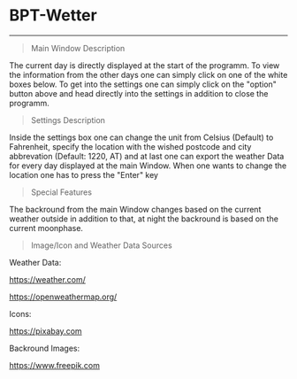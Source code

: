 # BPT-Wetter
---

> Main Window Description

The current day is directly displayed at the start of the programm. To view the information from the other days one can simply click on one of the white boxes below. To get into the settings one can simply click on the "option" button above and head directly into the settings in addition to close the programm.

> Settings Description

Inside the settings box one can change the unit from Celsius (Default) to Fahrenheit, specify the location with the wished postcode and city abbrevation (Default: 1220, AT) and at last one can export the weather Data for every day displayed at the main Window.
When one wants to change the location one has to press the "Enter" key

> Special Features

The backround from the main Window changes based on the current weather outside in addition to that, at night the backround is based on the current moonphase.

> Image/Icon and Weather Data  Sources 

Weather Data:

https://weather.com/

https://openweathermap.org/

Icons:

https://pixabay.com

Backround Images:

https://www.freepik.com